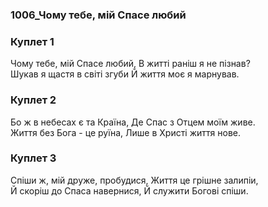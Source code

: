 ### 1006_Чому тебе, мій Спасе любий
### Куплет 1
Чому тебе, мій Спасе любий, В житті раніш я не пізнав? <br/>Шукав я щастя в світі згуби Й життя моє я марнував.
### Куплет 2
Бо ж в небесах є та Країна, Де Спас з Отцем моїм живе. <br/>Життя без Бога - це руїна, Лише в Христі життя нове.
### Куплет 3
Спіши ж, мій друже, пробудися, Життя це грішне залипіи, <br/>Й скоріш до Спаса навернися, Й служити Богові спіши.

